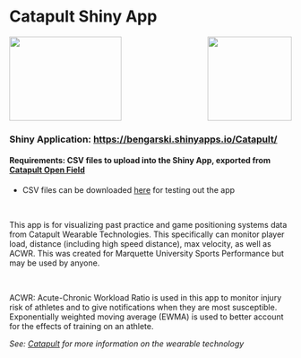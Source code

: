 # Catapult Shiny App
<p><img src="https://github.com/blg-uwm/Catapult/blob/master/www/logo.png" width="200" height="150"><img align = "right" src= "https://github.com/blg-uwm/Catapult/blob/master/catapult%20logo.jpg" width="150" height="150"></p>

### Shiny Application: https://bengarski.shinyapps.io/Catapult/

#### Requirements: CSV files to upload into the Shiny App, exported from [Catapult Open Field](https://openfield.catapultsports.com/)
* CSV files can be downloaded [here](https://github.com/blg-uwm/Catapult/tree/master/Catapult%20Demo%20Files) for testing out the app

<br>

This app is for visualizing past practice and game positioning systems data from Catapult Wearable Technologies. This specifically can monitor player load, distance (including high speed distance), max velocity, as well as ACWR. This was created for Marquette University Sports Performance but may be used by anyone.

<br>

ACWR: Acute-Chronic Workload Ratio is used in this app to monitor injury risk of athletes and to give notifications when they are most susceptible. Exponentially weighted moving average (EWMA) is used to better account for the effects of training on an athlete.

_See: [Catapult](https://www.catapultsports.com/) for more information on the wearable technology_
